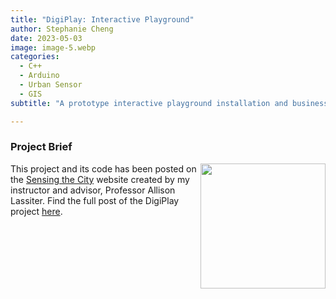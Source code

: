 ```yaml
---
title: "DigiPlay: Interactive Playground"
author: Stephanie Cheng
date: 2023-05-03
image: image-5.webp
categories:
  - C++
  - Arduino
  - Urban Sensor
  - GIS
subtitle: "A prototype interactive playground installation and business proposal forwarding physical activity, equitable access to play, and STEM education for kids 2-12 designed to scale across the city of Philadelphia."

---
```


### Project Brief
<a href='image-6.webp'><img src='' align="right" height="200"/></a> 

This project and its code has been posted on the [Sensing the City](https://www.sensingthecity.com/) website created by my instructor and advisor, Professor Allison Lassiter. Find the full post of the DigiPlay project [here](https://www.sensingthecity.com/digiplay-interactive-playground/).


